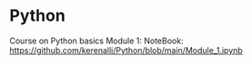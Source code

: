 # Python
Course on Python basics
Module 1: NoteBook: https://github.com/kerenalli/Python/blob/main/Module_1.ipynb
